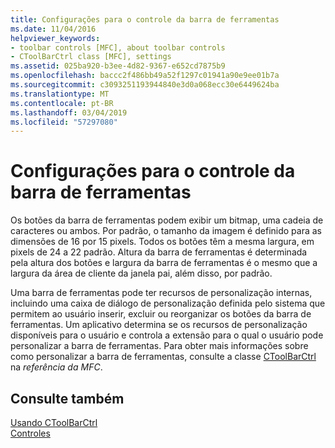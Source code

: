 ```yaml
---
title: Configurações para o controle da barra de ferramentas
ms.date: 11/04/2016
helpviewer_keywords:
- toolbar controls [MFC], about toolbar controls
- CToolBarCtrl class [MFC], settings
ms.assetid: 025ba920-b3ee-4d82-9367-e652cd7875b9
ms.openlocfilehash: baccc2f486bb49a52f1297c01941a90e9ee01b7a
ms.sourcegitcommit: c3093251193944840e3d0a068ecc30e6449624ba
ms.translationtype: MT
ms.contentlocale: pt-BR
ms.lasthandoff: 03/04/2019
ms.locfileid: "57297080"
---
```

# <a name="settings-for-the-toolbar-control"></a>Configurações para o controle da barra de ferramentas

Os botões da barra de ferramentas podem exibir um bitmap, uma cadeia de caracteres ou ambos. Por padrão, o tamanho da imagem é definido para as dimensões de 16 por 15 pixels. Todos os botões têm a mesma largura, em pixels de 24 a 22 padrão. Altura da barra de ferramentas é determinada pela altura dos botões e largura da barra de ferramentas é o mesmo que a largura da área de cliente da janela pai, além disso, por padrão.

Uma barra de ferramentas pode ter recursos de personalização internas, incluindo uma caixa de diálogo de personalização definida pelo sistema que permitem ao usuário inserir, excluir ou reorganizar os botões da barra de ferramentas. Um aplicativo determina se os recursos de personalização disponíveis para o usuário e controla a extensão para o qual o usuário pode personalizar a barra de ferramentas. Para obter mais informações sobre como personalizar a barra de ferramentas, consulte a classe [CToolBarCtrl](../mfc/reference/ctoolbarctrl-class.md) na *referência da MFC*.

## <a name="see-also"></a>Consulte também

[Usando CToolBarCtrl](../mfc/using-ctoolbarctrl.md)<br/>
[Controles](../mfc/controls-mfc.md)
